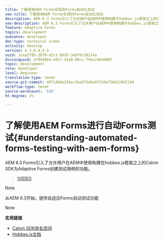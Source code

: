 ```yaml
---
title: 了解使用AEM Forms实现的Forms自动化测试
seo-title: 了解使用AEM Forms实现的Forms自动化测试
description: AEM 6.3 Forms引入了允许用户在AEM中使用构建于hobbes.js框架之上的Calvin SDK在中为Adaptive Forms创建测试用例的功能
seo-description: AEM 6.3 Forms引入了允许用户在AEM中使用构建于hobbes.js框架之上的Calvin SDK在中为Adaptive Forms创建测试用例的功能
feature: Adaptive Forms
topics: development
audience: developer
doc-type: technical video
activity: develop
version: 6.3,6.4,6.5
uuid: 3cea2785-28f0-42c1-9935-3e876c28214a
discoiquuid: a78936b4-e817-41a0-86cc-f9ac2d6dd08f
topic: Development
role: Developer
level: Beginner
translation-type: tm+mt
source-git-commit: d9714b9a291ec3ee5f3dba9723de72bb120d2149
workflow-type: tm+mt
source-wordcount: '135'
ht-degree: 2%

---
```



# 了解使用AEM Forms进行自动Forms测试{#understanding-automated-forms-testing-with-aem-forms}

AEM 6.3 Forms引入了允许用户在AEM中使用构建在hobbes.js框架之上的Calvin SDK为Adaptive Forms创建测试用例的功能。

>[!VIDEO](https://video.tv.adobe.com/v/19700/)

>[!NOTE]
>
>从AEM 6.3开始，提供自适应Forms自动测试功能

>[!NOTE]
>
>**实用链接**
>
>* [Calvin SDK命名空间](https://helpx.adobe.com/aem-forms/6-3/calvin-sdk-javascript-api/calvin.html)
>* [Hobbes.js文档](https://docs.adobe.com/docs/en/aem/6-3/develop/ref/test-api/index.html)

